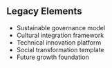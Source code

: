 ## Legacy Elements
- Sustainable governance model
- Cultural integration framework
- Technical innovation platform
- Social transformation template
- Future growth foundation